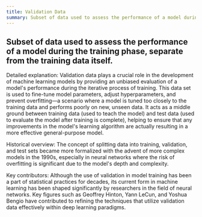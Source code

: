 ```yaml
---
title: Validation Data
summary: Subset of data used to assess the performance of a model during the training phase, separate from the training data itself.
---
```

## Subset of data used to assess the performance of a model during the training phase, separate from the training data itself.

Detailed explanation:
Validation data plays a crucial role in the development of machine learning models by providing an unbiased evaluation of a model's performance during the iterative process of training. This data set is used to fine-tune model parameters, adjust hyperparameters, and prevent overfitting—a scenario where a model is tuned too closely to the training data and performs poorly on new, unseen data. It acts as a middle ground between training data (used to teach the model) and test data (used to evaluate the model after training is complete), helping to ensure that any improvements in the model's learning algorithm are actually resulting in a more effective general-purpose model.

Historical overview:
The concept of splitting data into training, validation, and test sets became more formalized with the advent of more complex models in the 1990s, especially in neural networks where the risk of overfitting is significant due to the model's depth and complexity.

Key contributors:
Although the use of validation in model training has been a part of statistical practices for decades, its current form in machine learning has been shaped significantly by researchers in the field of neural networks. Key figures such as Geoffrey Hinton, Yann LeCun, and Yoshua Bengio have contributed to refining the techniques that utilize validation data effectively within deep learning paradigms.